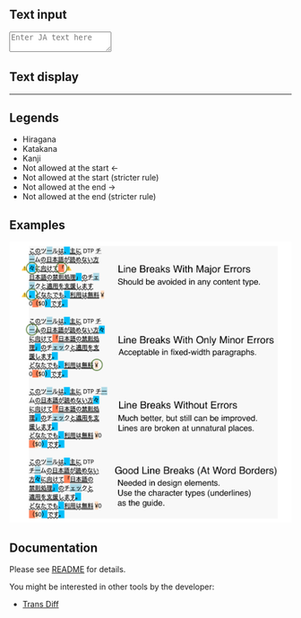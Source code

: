 <div class="flex-parent">

  <div class="flex-left">
    <h2>Text input</h2>
    <div class="textBox textBoxInput">
      <textarea id="textInputArea" placeholder="Enter JA text here"></textarea>
    </div>
  </div>


  <div class="flex-right">
    <h2>Text display</h2>
    <div class="textBox textBoxOutput-wrapper">
      <div id="textOutputArea" class="textBoxOutput"></div>
    </div>
  </div>

</div>

---

<h2>Legends</h2>
<ul>
  <li><span class="hiragana">Hiragana</span></li>
  <li><span class="katakana">Katakana</span></li>
  <li><span class="kanji">Kanji</span></li>
  <li><span class="start">Not allowed at the start ←</span></li>
  <li><span class="start-stricter">Not allowed at the start (stricter rule)</span></li>
  <li><span class="end">Not allowed at the end →</span></li>
  <li><span class="end-stricter">Not allowed at the end (stricter rule)</span></li>
</ul>

<h2>Examples</h2>
<div class="container-example-image">
  <img class="scale-example-image" src="images/examples.png">
</div>

<h2>Documentation</h2>
Please see <a href="https://github.com/ShunSakurai/kinsoku-checker" rel="noopener oreferrer" tabindex="-1" target="blank_">README</a> for details.

You might be interested in other tools by the developer:
- <a href="https://shunsakurai.github.io/trans-diff/" rel="noopener oreferrer" tabindex="-1" target="blank_">Trans Diff</a>

<script src="script.js" type="text/javascript" charset="utf-8" async defer></script>